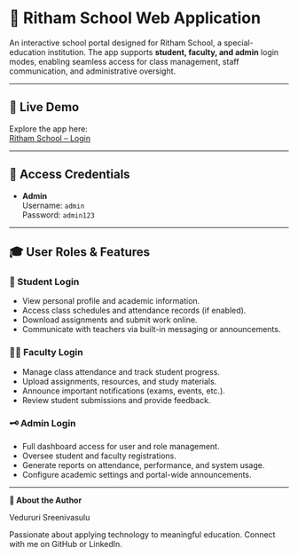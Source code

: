# 🏫 Ritham School Web Application

An interactive school portal designed for Ritham School, a special-education institution. The app supports **student, faculty, and admin** login modes, enabling seamless access for class management, staff communication, and administrative oversight.

---

## 🌟 Live Demo

Explore the app here:  
[Ritham School – Login](https://vedururisreenivasulu.github.io/ritham-school/)

---

## 🔐 Access Credentials

- **Admin**  
  Username: `admin`  
  Password: `admin123`

---

## 🎓 User Roles & Features

### 🧑 Student Login
- View personal profile and academic information.
- Access class schedules and attendance records (if enabled).
- Download assignments and submit work online.
- Communicate with teachers via built-in messaging or announcements.

### 👩‍🏫 Faculty Login
- Manage class attendance and track student progress.
- Upload assignments, resources, and study materials.
- Announce important notifications (exams, events, etc.).
- Review student submissions and provide feedback.

### 🗝️ Admin Login
- Full dashboard access for user and role management.
- Oversee student and faculty registrations.
- Generate reports on attendance, performance, and system usage.
- Configure academic settings and portal-wide announcements.

---

**👤 About the Author**

Vedururi Sreenivasulu


Passionate about applying technology to meaningful education. Connect with me on GitHub or LinkedIn.

